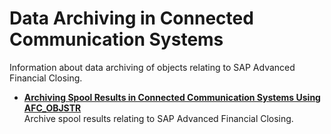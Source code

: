 <!-- loio2829b0812bf84aaead31399c2b2f9ea3 -->

# Data Archiving in Connected Communication Systems

Information about data archiving of objects relating to SAP Advanced Financial Closing.



-   **[Archiving Spool Results in Connected Communication Systems Using AFC\_OBJSTR](archiving-spool-results-in-connected-communication-systems-using-afc-objstr-b6e6eb2.md "Archive spool results relating to SAP Advanced Financial
                                                  Closing.")**  
Archive spool results relating to SAP Advanced Financial Closing.

